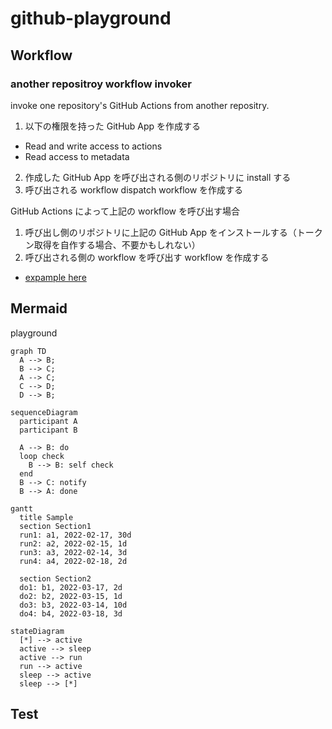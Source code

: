 # github-playground

## Workflow

### another repositroy workflow invoker

invoke one repository's GitHub Actions from another repositry.

1. 以下の権限を持った GitHub App を作成する
  - Read and write access to actions
  - Read access to metadata

2. 作成した GitHub App を呼び出される側のリポジトリに install する
3. 呼び出される workflow dispatch workflow を作成する

GitHub Actions によって上記の workflow を呼び出す場合

1. 呼び出し側のリポジトリに上記の GitHub App をインストールする（トークン取得を自作する場合、不要かもしれない）
2. 呼び出される側の workflow を呼び出す workflow を作成する
  - [expample here](./.github/workflows/invoke.yml)

## Mermaid

playground

```mermaid
graph TD
  A --> B;
  B --> C;
  A --> C;
  C --> D;
  D --> B;
```

```mermaid
sequenceDiagram
  participant A
  participant B
  
  A --> B: do
  loop check
    B --> B: self check
  end
  B --> C: notify
  B --> A: done
```

```mermaid
gantt
  title Sample
  section Section1
  run1: a1, 2022-02-17, 30d
  run2: a2, 2022-02-15, 1d
  run3: a3, 2022-02-14, 3d
  run4: a4, 2022-02-18, 2d
  
  section Section2
  do1: b1, 2022-03-17, 2d
  do2: b2, 2022-03-15, 1d
  do3: b3, 2022-03-14, 10d
  do4: b4, 2022-03-18, 3d
```

```mermaid
stateDiagram
  [*] --> active
  active --> sleep
  active --> run
  run --> active
  sleep --> active
  sleep --> [*]
```

## Test
